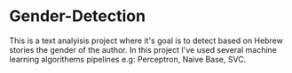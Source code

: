 # Gender-Detection
This is a text analyisis project where it's goal is to detect based on Hebrew stories the gender of the author.
In this project I've used several machine learning algorithems pipelines e.g: Perceptron, Naive Base, SVC.
